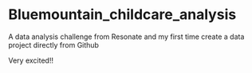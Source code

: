 # Bluemountain_childcare_analysis

A data analysis challenge from Resonate and my first time create a data project directly from Github

Very excited!!

